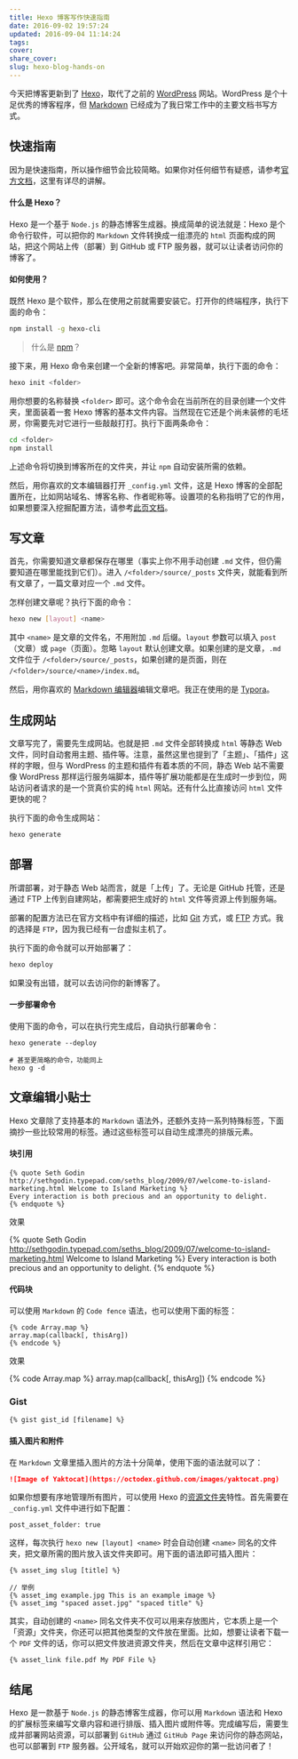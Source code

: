 ```yaml
---
title: Hexo 博客写作快速指南
date: 2016-09-02 19:57:24
updated: 2016-09-04 11:14:24
tags:
cover:
share_cover:
slug: hexo-blog-hands-on
---
```

今天把博客更新到了 [Hexo](https://hexo.io/)，取代了之前的 [WordPress](http://wordpress.org) 网站。WordPress 是个十足优秀的博客程序，但 [Markdown](https://daringfireball.net/projects/markdown/) 已经成为了我日常工作中的主要文档书写方式。

## 快速指南

因为是快速指南，所以操作细节会比较简略。如果你对任何细节有疑惑，请参考[官方文档](https://hexo.io/docs/index.html)，这里有详尽的讲解。

#### 什么是 Hexo？

Hexo 是一个基于 `Node.js` 的静态博客生成器。换成简单的说法就是：Hexo 是个命令行软件，可以把你的 `Markdown` 文件转换成一组漂亮的 `html` 页面构成的网站，把这个网站上传（部署）到 GitHub 或 FTP 服务器，就可以让读者访问你的博客了。

#### 如何使用？

既然 Hexo 是个软件，那么在使用之前就需要安装它。打开你的终端程序，执行下面的命令：

```bash
npm install -g hexo-cli
```

> 什么是 [npm](https://docs.npmjs.com/getting-started/installing-node)？

接下来，用 Hexo 命令来创建一个全新的博客吧。非常简单，执行下面的命令：

```bash
hexo init <folder>
```

用你想要的名称替换 `<folder>` 即可。这个命令会在当前所在的目录创建一个文件夹，里面装着一套 Hexo 博客的基本文件内容。当然现在它还是个尚未装修的毛坯房，你需要先对它进行一些敲敲打打。执行下面两条命令：

```bash
cd <folder>
npm install
```

上述命令将切换到博客所在的文件夹，并让 `npm` 自动安装所需的依赖。

然后，用你喜欢的文本编辑器打开 `_config.yml` 文件，这是 Hexo 博客的全部配置所在，比如网站域名、博客名称、作者昵称等。设置项的名称指明了它的作用，如果想要深入挖掘配置方法，请参考[此页文档](https://hexo.io/docs/configuration.html)。

## 写文章

首先，你需要知道文章都保存在哪里（事实上你不用手动创建 `.md` 文件，但仍需要知道在哪里能找到它们）。进入 `/<folder>/source/_posts` 文件夹，就能看到所有文章了，一篇文章对应一个 `.md` 文件。

怎样创建文章呢？执行下面的命令：

```bash
hexo new [layout] <name> 
```

其中 `<name>` 是文章的文件名，不用附加 `.md` 后缀。`layout` 参数可以填入 `post`（文章）或 `page`（页面）。忽略 `layout` 默认创建文章。如果创建的是文章，`.md` 文件位于 `/<folder>/source/_posts`，如果创建的是页面，则在 `/<folder>/source/<name>/index.md`。

然后，用你喜欢的 [Markdown 编辑器](http://www.williamlong.info/archives/4319.html)编辑文章吧。我正在使用的是 [Typora](http://typora.io/)。

## 生成网站

文章写完了，需要先生成网站。也就是把 `.md` 文件全部转换成 `html` 等静态 Web 文件，同时自动套用主题、插件等。注意，虽然这里也提到了「主题」、「插件」这样的字眼，但与 WordPress 的主题和插件有着本质的不同，静态 Web 站不需要像 WordPress 那样运行服务端脚本，插件等扩展功能都是在生成时一步到位，网站访问者请求的是一个货真价实的纯 `html` 网站。还有什么比直接访问 `html` 文件更快的呢？

执行下面的命令生成网站：

```bash
hexo generate
```

## 部署

所谓部署，对于静态 Web 站而言，就是「上传」了。无论是 GitHub 托管，还是通过 FTP 上传到自建网站，都需要把生成好的 `html` 文件等资源上传到服务端。

部署的配置方法已在官方文档中有详细的描述，比如 [Git](https://hexo.io/docs/deployment.html#Git) 方式，或 [FTP](https://hexo.io/docs/deployment.html#FTPSync) 方式。我的选择是 `FTP`，因为我已经有一台虚拟主机了。

执行下面的命令就可以开始部署了：

```bash
hexo deploy
```

如果没有出错，就可以去访问你的新博客了。

#### 一步部署命令

使用下面的命令，可以在执行完生成后，自动执行部署命令：

```
hexo generate --deploy

# 甚至更简略的命令，功能同上
hexo g -d
```

## 文章编辑小贴士

Hexo 文章除了支持基本的 `Markdown` 语法外，还额外支持一系列特殊标签，下面摘抄一些比较常用的标签。通过这些标签可以自动生成漂亮的排版元素。

#### 块引用

```
{% quote Seth Godin http://sethgodin.typepad.com/seths_blog/2009/07/welcome-to-island-marketing.html Welcome to Island Marketing %}
Every interaction is both precious and an opportunity to delight.
{% endquote %}
```

效果

{% quote Seth Godin http://sethgodin.typepad.com/seths_blog/2009/07/welcome-to-island-marketing.html Welcome to Island Marketing %}
Every interaction is both precious and an opportunity to delight.
{% endquote %}

#### 代码块

可以使用 `Markdown` 的 `Code fence` 语法，也可以使用下面的标签：

```
{% code Array.map %}
array.map(callback[, thisArg])
{% endcode %}
```

效果

{% code Array.map %}
array.map(callback[, thisArg])
{% endcode %}

### Gist

```
{% gist gist_id [filename] %}
```

#### 插入图片和附件

在 `Markdown` 文章里插入图片的方法十分简单，使用下面的语法就可以了：

```markdown
![Image of Yaktocat](https://octodex.github.com/images/yaktocat.png)
```

如果你想要有序地管理所有图片，可以使用 Hexo 的[资源文件夹](https://hexo.io/docs/asset-folders.html#Post-Asset-Folder)特性。首先需要在 `_config.yml` 文件中进行如下配置：

```
post_asset_folder: true
```

这样，每次执行 `hexo new [layout] <name>` 时会自动创建 `<name>` 同名的文件夹，把文章所需的图片放入该文件夹即可。用下面的语法即可插入图片：

```
{% asset_img slug [title] %}

// 举例
{% asset_img example.jpg This is an example image %}
{% asset_img "spaced asset.jpg" "spaced title" %}
```

其实，自动创建的 `<name>` 同名文件夹不仅可以用来存放图片，它本质上是一个「资源」文件夹，你还可以把其他类型的文件放在里面。比如，想要让读者下载一个 `PDF` 文件的话，你可以把文件放进资源文件夹，然后在文章中这样引用它：

```
{% asset_link file.pdf My PDF File %}
```

## 结尾

Hexo 是一款基于 `Node.js` 的静态博客生成器，你可以用 `Markdown` 语法和 Hexo 的扩展标签来编写文章内容和进行排版、插入图片或附件等。完成编写后，需要生成并部署网站资源，可以部署到 `GitHub` 通过 `GitHub Page` 来访问你的静态网站，也可以部署到 `FTP` 服务器。公开域名，就可以开始欢迎你的第一批访问者了！